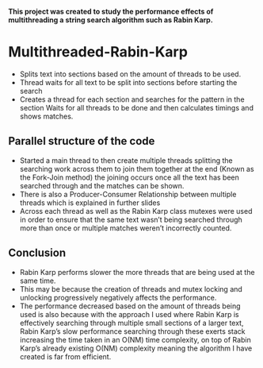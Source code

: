 **This project was created to study the performance effects of multithreading a string search algorithm such as Rabin Karp.**
# Multithreaded-Rabin-Karp
- Splits text into sections based on the amount of threads to be used.
- Thread waits for all text to be split into sections before starting the search
- Creates a thread for each section and searches for the pattern in the section
 Waits for all threads to be done and then calculates timings and shows matches.

## Parallel structure of the code
- Started a main thread to then create multiple threads splitting the searching work across them to join them together at the end (Known as the Fork-Join method) the joining occurs once all the text has been searched through and the matches can be shown.
- There is also a Producer-Consumer Relationship between multiple threads which is explained in further slides
- Across each thread as well as the Rabin Karp class mutexes were used in order to ensure that the same text wasn’t being searched through more than once or multiple matches weren’t incorrectly counted.

## Conclusion
- Rabin Karp performs slower the more threads that are being used at the same time.
- This may be because the creation of threads and mutex locking and unlocking progressively negatively affects the performance.
- The performance decreased based on the amount of threads being used is also because with the approach I used where Rabin Karp is effectively searching through multiple small sections of a larger text, Rabin Karp’s slow performance searching through these exerts stack increasing the time taken in an O(NM) time complexity, on top of Rabin Karp’s already existing O(NM) complexity meaning the algorithm I have created is far from efficient.

